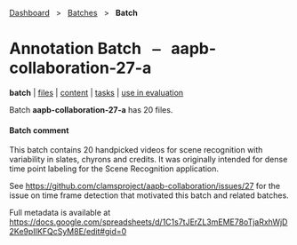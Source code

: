 [Dashboard](../../index.md)  &nbsp; > &nbsp; [Batches](../index.md)  &nbsp; > &nbsp; **Batch** 

# Annotation Batch &nbsp; ⎯ &nbsp; aapb-collaboration-27-a

**batch** | [files](files.md) | [content](content.md) | [tasks](tasks.md) | [use in evaluation](evaluation.md) 

Batch **aapb-collaboration-27-a** has 20 files.

#### Batch comment

This batch contains 20 handpicked videos for scene recognition with variability
in slates, chyrons and credits. It was originally intended for dense time point
labeling for the Scene Recognition application.


See https://github.com/clamsproject/aapb-collaboration/issues/27 for the issue
on time frame detection that motivated this batch and related batches.


Full metadata is available at https://docs.google.com/spreadsheets/d/1C1s7tJErZL3mEME78oTjaRxhWjD2Ke9pIIKFQcSyM8E/edit#gid=0
